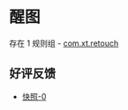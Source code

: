 # 醒图

存在 1 规则组 - [com.xt.retouch](/src/apps/com.xt.retouch.ts)

## 好评反馈

- [快照-0](https://i.gkd.li/import/13062637)
